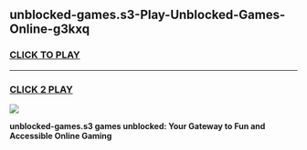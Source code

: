 
## unblocked-games.s3-Play-Unblocked-Games-Online-g3kxq
<h3>
<a href="https://premium76.site?title=unblocked-games.s3&ref=25A">CLICK TO PLAY</a></h3>
<hr>

<h3>
<a href="https://premium76.site?title=unblocked-games.s3&ref=25A">CLICK 2 PLAY</a>
  
</h3>

<a href="https://premium76.site?title=unblocked-games.s3&ref=25A"><img src="https://clearcache.store/games.png"></a>


**unblocked-games.s3 games unblocked: Your Gateway to Fun and Accessible Online Gaming**
